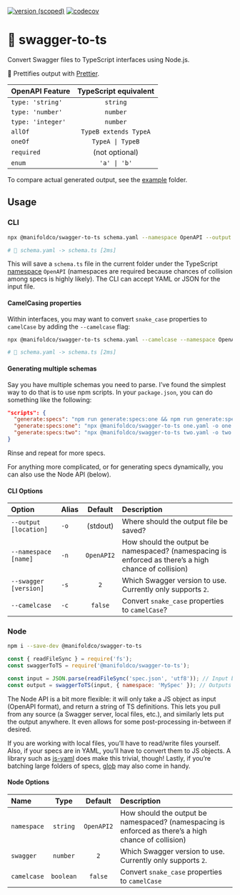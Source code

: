 [![version
(scoped)](https://img.shields.io/npm/v/@manifoldco/swagger-to-ts.svg)](https://www.npmjs.com/package/@manifoldco/swagger-to-ts)
[![codecov](https://codecov.io/gh/manifoldco/swagger-to-ts/branch/master/graph/badge.svg)](https://codecov.io/gh/manifoldco/swagger-to-ts)

# 📘️ swagger-to-ts

Convert Swagger files to TypeScript interfaces using Node.js.

💅 Prettifies output with [Prettier][prettier].

| OpenAPI Feature   | TypeScript equivalent |
| :---------------- | :-------------------: |
| `type: 'string'`  |       `string`        |
| `type: 'number'`  |       `number`        |
| `type: 'integer'` |       `number`        |
| `allOf`           | `TypeB extends TypeA` |
| `oneOf`           |   `TypeA \| TypeB`    |
| `required`        |    (not optional)     |
| `enum`            |     `'a' \| 'b'`      |

To compare actual generated output, see the [example](./example) folder.

## Usage

### CLI

```bash
npx @manifoldco/swagger-to-ts schema.yaml --namespace OpenAPI --output schema.ts

# 🚀 schema.yaml -> schema.ts [2ms]
```

This will save a `schema.ts` file in the current folder under the TypeScript
[namespace][namespace] `OpenAPI` (namespaces are required because chances of
collision among specs is highly likely). The CLI can accept YAML or JSON for
the input file.

#### CamelCasing properties

Within interfaces, you may want to convert `snake_case` properties to
`camelCase` by adding the `--camelcase` flag:

```bash
npx @manifoldco/swagger-to-ts schema.yaml --camelcase --namespace OpenAPI --output schema.ts

# 🚀 schema.yaml -> schema.ts [2ms]
```

#### Generating multiple schemas

Say you have multiple schemas you need to parse. I’ve found the simplest way
to do that is to use npm scripts. In your `package.json`, you can do
something like the following:

```json
"scripts": {
  "generate:specs": "npm run generate:specs:one && npm run generate:specs:two",
  "generate:specs:one": "npx @manifoldco/swagger-to-ts one.yaml -o one.ts",
  "generate:specs:two": "npx @manifoldco/swagger-to-ts two.yaml -o two.ts"
}
```

Rinse and repeat for more specs.

For anything more complicated, or for generating specs dynamically, you can
also use the Node API (below).

#### CLI Options

| Option                | Alias |  Default   | Description                                                                                          |
| :-------------------- | :---- | :--------: | :--------------------------------------------------------------------------------------------------- |
| `--output [location]` | `-o`  |  (stdout)  | Where should the output file be saved?                                                               |
| `--namespace [name]`  | `-n`  | `OpenAPI2` | How should the output be namespaced? (namespacing is enforced as there’s a high chance of collision) |
| `--swagger [version]` | `-s`  |    `2`     | Which Swagger version to use. Currently only supports `2`.                                           |
| `--camelcase`         | `-c`  |  `false`   | Convert `snake_case` properties to `camelCase`?                                                      |

### Node

```bash
npm i --save-dev @manifoldco/swagger-to-ts
```

```js
const { readFileSync } = require('fs');
const swaggerToTS = require('@manifoldco/swagger-to-ts');

const input = JSON.parse(readFileSync('spec.json', 'utf8')); // Input be any JS object (OpenAPI format)
const output = swaggerToTS(input, { namespace: 'MySpec' }); // Outputs TypeScript defs as a string (to be parsed, or written to a file)
```

The Node API is a bit more flexible: it will only take a JS object as input
(OpenAPI format), and return a string of TS definitions. This lets you pull
from any source (a Swagger server, local files, etc.), and similarly lets put
the output anywhere. It even allows for some post-processing in-between if
desired.

If you are working with local files, you’ll have to read/write files
yourself. Also, if your specs are in YAML, you’ll have to convert them to JS
objects. A library such as [js-yaml][js-yaml] does make this trivial, though!
Lastly, if you’re batching large folders of specs, [glob][glob] may also come
in handy.

#### Node Options

| Name        |   Type    |  Default   | Description                                                                                          |
| :---------- | :-------: | :--------: | :--------------------------------------------------------------------------------------------------- |
| `namespace` | `string`  | `OpenAPI2` | How should the output be namespaced? (namespacing is enforced as there’s a high chance of collision) |
| `swagger`   | `number`  |    `2`     | Which Swagger version to use. Currently only supports `2`.                                           |
| `camelcase` | `boolean` |  `false`   | Convert `snake_case` properties to `camelCase`                                                       |

[glob]: https://www.npmjs.com/package/glob
[js-yaml]: https://www.npmjs.com/package/js-yaml
[namespace]: https://www.typescriptlang.org/docs/handbook/namespaces.html
[prettier]: https://npmjs.com/prettier
